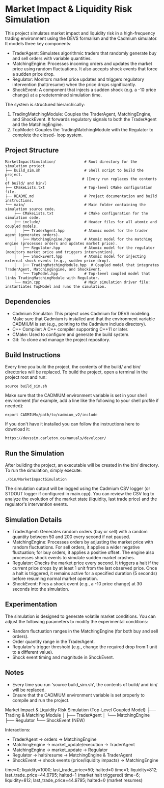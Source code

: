 Market Impact & Liquidity Risk Simulation
===========================================

This project simulates market impact and liquidity risk in a high-frequency trading 
environment using the DEVS formalism and the Cadmium simulator. It models three key 
components:
  - TraderAgent: Simulates algorithmic traders that randomly generate buy and sell orders 
    with variable quantities.
  - MatchingEngine: Processes incoming orders and updates the market price using random 
    fluctuations. It also accepts shock events that force a sudden price drop.
  - Regulator: Monitors market price updates and triggers regulatory intervention (halt/resume)
    when the price drops significantly.
  - ShockEvent: A component that injects a sudden shock (e.g. a -10 price change) at a 
    predetermined simulation time.

The system is structured hierarchically:
  1. TradingMatchingModule: Couples the TraderAgent, MatchingEngine, and ShockEvent. It 
     forwards regulatory signals to both the TraderAgent and the MatchingEngine.
  2. TopModel: Couples the TradingMatchingModule with the Regulator to complete the closed-
     loop system.

Project Structure
-----------------
```plaintext
MarketImpactSimulation/             # Root directory for the simulation project
├── build_sim.sh                    # Shell script to build the project.
│                                  # (Every run replaces the contents of build/ and bin/)
├── CMakeLists.txt                  # Top-level CMake configuration file.
├── README.md                       # Project documentation and build instructions.
└── main/                           # Main folder containing the simulation source code.
    ├── CMakeLists.txt              # CMake configuration for the simulation code.
    ├── include/                    # Header files for all atomic and coupled models.
    │   ├── TraderAgent.hpp         # Atomic model for the trader agent (generates orders).
    │   ├── MatchingEngine.hpp      # Atomic model for the matching engine (processes orders and updates market price).
    │   ├── Regulator.hpp           # Atomic model for the regulator (monitors market price and triggers intervention).
    │   ├── ShockEvent.hpp          # Atomic model for injecting external shock events (e.g., sudden price drop).
    │   ├── TradingMatchingModule.hpp  # Coupled model that integrates TraderAgent, MatchingEngine, and ShockEvent.
    │   └── TopModel.hpp            # Top-level coupled model that links TradingMatchingModule with Regulator.
    └── main.cpp                    # Main simulation driver file: instantiates TopModel and runs the simulation.

```

Dependencies
------------
  - Cadmium Simulator: This project uses Cadmium for DEVS modeling. Make sure that Cadmium 
    is installed and that the environment variable CADMIUM is set (e.g., pointing to the 
    Cadmium include directory).
  - C++ Compiler: A C++ compiler supporting C++11 or later.
  - CMake: Used to configure and generate the build system.
  - Git: To clone and manage the project repository.

Build Instructions
------------------
Every time you build the project, the contents of the build/ and bin/ directories will be replaced.
To build the project, open a terminal in the project root and run:

    source build_sim.sh

Make sure that the CADMIUM environment variable is set in your shell environment (for example, add
a line like the following to your shell profile if needed):

    export CADMIUM=/path/to/cadmium_v2/include

 If you don't have it installed you can follow the instructions here to download it:
    
    https://devssim.carleton.ca/manuals/developer/


Run the Simulation
------------------
After building the project, an executable will be created in the bin/ directory. To run the 
simulation, simply execute:

    ./bin/MarketImpactSimulation

The simulation output will be logged using the Cadmium CSV logger (or STDOUT logger if configured
in main.cpp). You can review the CSV log to analyze the evolution of the market state (liquidity, 
last trade price) and the regulator's intervention events.

Simulation Details
------------------
  - TraderAgent: Generates random orders (buy or sell) with a random quantity between 50 and 200 
    every second if not paused.
  - MatchingEngine: Processes orders by adjusting the market price with random fluctuations. For 
    sell orders, it applies a wider negative fluctuation; for buy orders, it applies a positive offset. 
    The engine also processes shock events to simulate sudden market crashes.
  - Regulator: Checks the market price every second. It triggers a halt if the current price drops 
    by at least 1 unit from the last observed price. Once a halt is triggered, it remains active for a 
    specified duration (5 seconds) before resuming normal market operation.
  - ShockEvent: Fires a shock event (e.g., a -10 price change) at 30 seconds into the simulation.

Experimentation
---------------
The simulation is designed to generate volatile market conditions. You can adjust the following 
parameters to modify the experimental conditions:
  - Random fluctuation ranges in the MatchingEngine (for both buy and sell orders).
  - Order quantity range in the TraderAgent.
  - Regulator's trigger threshold (e.g., change the required drop from 1 unit to a different value).
  - Shock event timing and magnitude in ShockEvent.

Notes
-----
  - Every time you run 'source build_sim.sh', the contents of build/ and bin/ will be replaced.
  - Ensure that the CADMIUM environment variable is set properly to compile and run the project.




Market Impact & Liquidity Risk Simulation (Top-Level Coupled Model)
├── Trading & Matching Module
│   ├── TraderAgent
│   └── MatchingEngine
├── Regulator
└── ShockEvent (NEW)

Interactions:
- TraderAgent → orders → MatchingEngine
- MatchingEngine → market_update/execution → TraderAgent
- MatchingEngine → market_update → Regulator
- Regulator → halt/resume → MatchingEngine & TraderAgent
- ShockEvent → shock events (price/liquidity impacts) → MatchingEngine


time=0; liquidity=1000; last_trade_price=50; halted=0
time=1; liquidity=812; last_trade_price=44.9795; halted=1 (market halt triggered)
time=6; liquidity=812; last_trade_price=44.9795; halted=0 (market resumes)